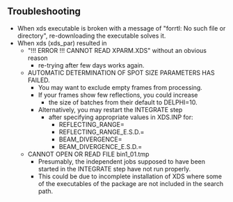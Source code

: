 ## Troubleshooting
   - When xds executable is broken with a message of "forrtl: No such file or directory", re-downloading the executable solves it.
   - When xds (xds_par) resulted in 
      - "!!! ERROR !!! CANNOT READ XPARM.XDS" without an obvious reason
         -  re-trying after few days works again.
      - AUTOMATIC DETERMINATION OF SPOT SIZE PARAMETERS HAS FAILED.
         - You may want to exclude empty frames from processing.
         - If your frames show few reflections, you could increase
            - the size of batches from their default to DELPHI=10.
         - Alternatively, you may restart the INTEGRATE step
            - after specifying appropriate values in XDS.INP for:
               - REFLECTING_RANGE=   
               - REFLECTING_RANGE_E.S.D.=
               - BEAM_DIVERGENCE=  
               - BEAM_DIVERGENCE_E.S.D.=
      - CANNOT OPEN OR READ FILE bin1_01.tmp
         - Presumably, the independent jobs supposed to have been started in the INTEGRATE step have not run properly.
         - This could be due to incomplete installation of XDS where some of the executables of the package are not included in the search path.
